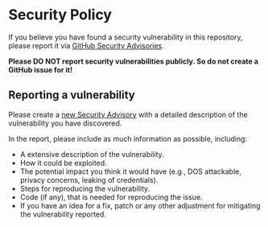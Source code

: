 # Security Policy

If you believe you have found a security vulnerability in this repository,
please report it via [GitHub Security Advisories](https://github.com/brenner-tobias/addon-cloudflared/security/advisories).

**Please DO NOT report security vulnerabilities publicly. So
do not create a GitHub issue for it!**

## Reporting a vulnerability

Please create a [new Security Advisory](https://github.com/brenner-tobias/addon-cloudflared/security/advisories/new)
with a detailed description of the vulnerability you have discovered.

In the report, please include as much information as possible, including:

- A extensive description of the vulnerability.
- How it could be exploited.
- The potential impact you think it would have (e.g., DOS attackable, privacy
  concerns, leaking of credentials).
- Steps for reproducing the vulnerability.
- Code (if any), that is needed for reproducing the issue.
- If you have an idea for a fix, patch or any other adjustment for mitigating
  the vulnerability reported.

